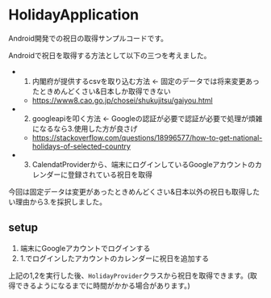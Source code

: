# HolidayApplication
Android開発での祝日の取得サンプルコードです。

Androidで祝日を取得する方法として以下の三つを考えました。

- 1. 内閣府が提供するcsvを取り込む方法 <- 固定のデータでは将来変更あったときめんどくさい&日本しか取得できない
  - https://www8.cao.go.jp/chosei/shukujitsu/gaiyou.html
- 2. googleapiを叩く方法 <- Googleの認証が必要で認証が必要で処理が煩雑になるなら3.使用した方が良さげ
  - https://stackoverflow.com/questions/18996577/how-to-get-national-holidays-of-selected-country
- 3. CalendatProviderから、端末にログインしているGoogleアカウントのカレンダーに登録されている祝日を取得

今回は固定データは変更があったときめんどくさい&日本以外の祝日も取得したい理由から3.を採択しました。

## setup

1. 端末にGoogleアカウントでログインする
2. 1.でログインしたアカウントのカレンダーに祝日を追加する

上記の1,2を実行した後、`HolidayProvider`クラスから祝日を取得できます。(取得できるようになるまでに時間がかかる場合があります。)
